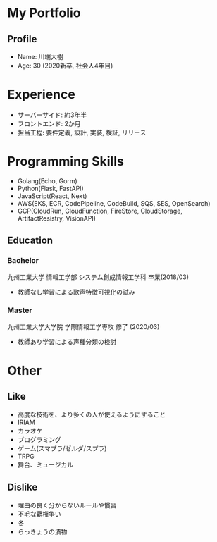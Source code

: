 # My Portfolio

## Profile
- Name: 川端大樹
- Age: 30 (2020新卒, 社会人4年目)

# Experience
- サーバーサイド: 約3年半
- フロントエンド: 2か月
- 担当工程: 要件定義, 設計, 実装, 検証, リリース

# Programming Skills
- Golang(Echo, Gorm)
- Python(Flask, FastAPI)
- JavaScript(React, Next)
- AWS(EKS, ECR, CodePipeline, CodeBuild, SQS, SES, OpenSearch)
- GCP(CloudRun, CloudFunction, FireStore, CloudStorage, ArtifactResistry, VisionAPI)

## Education
### Bachelor
九州工業大学 情報工学部 システム創成情報工学科 卒業(2018/03)
- 教師なし学習による歌声特徴可視化の試み

### Master
九州工業大学大学院 学際情報工学専攻 修了 (2020/03)
- 教師あり学習による声種分類の検討

# Other
## Like
- 高度な技術を、より多くの人が使えるようにすること
- IRIAM
- カラオケ
- プログラミング
- ゲーム(スマブラ/ゼルダ/スプラ)
- TRPG
- 舞台、ミュージカル


## Dislike
- 理由の良く分からないルールや慣習
- 不毛な覇権争い
- 冬
- らっきょうの漬物